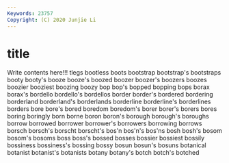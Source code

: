 ```yaml
---
Keywords: 23757
Copyright: (C) 2020 Junjie Li
---
```


# title

Write contents here!!!
tlegs 
bootless 
boots 
bootstrap 
bootstrap's
bootstraps 
booty 
booty's 
booze 
booze's 
boozed 
boozer 
boozer's 
boozers 
boozes
boozier 
booziest 
boozing 
boozy 
bop 
bop's 
bopped 
bopping 
bops 
borax
borax's 
bordello 
bordello's 
bordellos 
border 
border's 
bordered 
bordering 
borderland 
borderland's
borderlands 
borderline 
borderline's 
borderlines 
borders 
bore 
bore's 
bored 
boredom 
boredom's
borer 
borer's 
borers 
bores 
boring 
boringly 
born 
borne 
boron 
boron's
borough 
borough's 
boroughs 
borrow 
borrowed 
borrower 
borrower's 
borrowers 
borrowing 
borrows
borsch 
borsch's 
borscht 
borscht's 
bos'n 
bos'n's 
bos'ns 
bosh 
bosh's 
bosom
bosom's 
bosoms 
boss 
boss's 
bossed 
bosses 
bossier 
bossiest 
bossily 
bossiness
bossiness's 
bossing 
bossy 
bosun 
bosun's 
bosuns 
botanical 
botanist 
botanist's 
botanists
botany 
botany's 
botch 
botch's 
botched 
